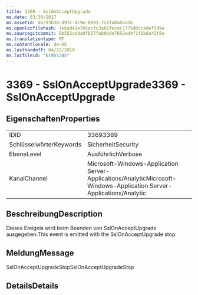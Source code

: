 ```yaml
---
title: 3369 - SslOnAcceptUpgrade
ms.date: 03/30/2017
ms.assetid: dec93b38-d97c-4c9e-8891-7cefa0a8aa5b
ms.openlocfilehash: 1e6ad43e39cecfc3a01fecec7775d0ccadef5d9e
ms.sourcegitcommit: 9b552addadfb57fab0b9e7852ed4f1f1b8a42f8e
ms.translationtype: MT
ms.contentlocale: de-DE
ms.lasthandoff: 04/23/2019
ms.locfileid: "61951345"
---
```

# <a name="3369---sslonacceptupgrade"></a><span data-ttu-id="e54f2-102">3369 - SslOnAcceptUpgrade</span><span class="sxs-lookup"><span data-stu-id="e54f2-102">3369 - SslOnAcceptUpgrade</span></span>
## <a name="properties"></a><span data-ttu-id="e54f2-103">Eigenschaften</span><span class="sxs-lookup"><span data-stu-id="e54f2-103">Properties</span></span>  
  
|||  
|-|-|  
|<span data-ttu-id="e54f2-104">ID</span><span class="sxs-lookup"><span data-stu-id="e54f2-104">ID</span></span>|<span data-ttu-id="e54f2-105">3369</span><span class="sxs-lookup"><span data-stu-id="e54f2-105">3369</span></span>|  
|<span data-ttu-id="e54f2-106">Schlüsselwörter</span><span class="sxs-lookup"><span data-stu-id="e54f2-106">Keywords</span></span>|<span data-ttu-id="e54f2-107">Sicherheit</span><span class="sxs-lookup"><span data-stu-id="e54f2-107">Security</span></span>|  
|<span data-ttu-id="e54f2-108">Ebene</span><span class="sxs-lookup"><span data-stu-id="e54f2-108">Level</span></span>|<span data-ttu-id="e54f2-109">Ausführlich</span><span class="sxs-lookup"><span data-stu-id="e54f2-109">Verbose</span></span>|  
|<span data-ttu-id="e54f2-110">Kanal</span><span class="sxs-lookup"><span data-stu-id="e54f2-110">Channel</span></span>|<span data-ttu-id="e54f2-111">Microsoft-Windows-Application Server-Applications/Analytic</span><span class="sxs-lookup"><span data-stu-id="e54f2-111">Microsoft-Windows-Application Server-Applications/Analytic</span></span>|  
  
## <a name="description"></a><span data-ttu-id="e54f2-112">Beschreibung</span><span class="sxs-lookup"><span data-stu-id="e54f2-112">Description</span></span>  
 <span data-ttu-id="e54f2-113">Dieses Ereignis wird beim Beenden von SslOnAcceptUpgrade ausgegeben.</span><span class="sxs-lookup"><span data-stu-id="e54f2-113">This event is emitted with the SslOnAcceptUpgrade stop.</span></span>  
  
## <a name="message"></a><span data-ttu-id="e54f2-114">Meldung</span><span class="sxs-lookup"><span data-stu-id="e54f2-114">Message</span></span>  
 <span data-ttu-id="e54f2-115">SslOnAcceptUpgradeStop</span><span class="sxs-lookup"><span data-stu-id="e54f2-115">SslOnAcceptUpgradeStop</span></span>  
  
## <a name="details"></a><span data-ttu-id="e54f2-116">Details</span><span class="sxs-lookup"><span data-stu-id="e54f2-116">Details</span></span>
